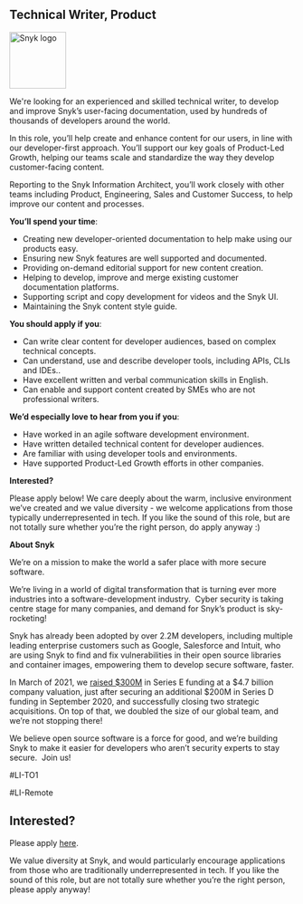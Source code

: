 Technical Writer, Product
---

<img src="https://res.cloudinary.com/snyk/image/upload/v1537345894/press-kit/brand/logo-black.png" width="100" alt="Snyk logo" />

<p><span style="font-weight: 400;">We're looking for an experienced and skilled technical writer, to develop and improve Snyk’s user-facing documentation, used by hundreds of thousands of developers around the world.</span></p>
<p><span style="font-weight: 400;">In this role, you’ll help create and enhance content for our users, in line with our developer-first approach. You’ll support our key goals of Product-Led Growth, helping our teams scale and standardize the way they develop customer-facing content.</span></p>
<p><span style="font-weight: 400;">Reporting to the Snyk Information Architect, you’ll work closely with other teams including Product, Engineering, Sales and Customer Success, to help improve our content and processes.</span></p>
<p><span style="font-weight: 400;"><strong>You’ll spend your time</strong>:&nbsp;</span></p>
<ul>
<li style="font-weight: 400;"><span style="font-weight: 400;">Creating new developer-oriented documentation to help make using our products easy.</span></li>
<li style="font-weight: 400;"><span style="font-weight: 400;">Ensuring new Snyk features are well supported and documented.</span></li>
<li style="font-weight: 400;"><span style="font-weight: 400;">Providing on-demand editorial support for new content creation.</span></li>
<li style="font-weight: 400;"><span style="font-weight: 400;">Helping to develop, improve and merge existing customer documentation platforms.</span></li>
<li style="font-weight: 400;"><span style="font-weight: 400;">Supporting script and copy development for videos and the Snyk UI.</span></li>
<li style="font-weight: 400;"><span style="font-weight: 400;">Maintaining the Snyk content style guide.</span></li>
</ul>
<p><span style="font-weight: 400;"><strong>You should apply if you</strong>:</span></p>
<ul>
<li style="font-weight: 400;"><span style="font-weight: 400;">Can write clear content for developer audiences, based on complex technical concepts.</span></li>
<li style="font-weight: 400;"><span style="font-weight: 400;">Can understand, use and describe developer tools, including APIs, CLIs and IDEs.</span><span style="font-weight: 400;">.</span></li>
<li style="font-weight: 400;"><span style="font-weight: 400;">Have excellent written and verbal communication skills in English.</span></li>
<li style="font-weight: 400;"><span style="font-weight: 400;">Can enable and support content created by SMEs who are not professional writers.</span></li>
</ul>
<p><span style="font-weight: 400;"><strong>We’d especially love to hear from you if you</strong>:</span></p>
<ul>
<li style="font-weight: 400;"><span style="font-weight: 400;">Have worked in an agile software development environment.</span></li>
<li style="font-weight: 400;"><span style="font-weight: 400;">Have written detailed technical content for developer audiences.</span></li>
<li style="font-weight: 400;"><span style="font-weight: 400;">Are familiar with using developer tools and environments.</span></li>
<li style="font-weight: 400;"><span style="font-weight: 400;">Have supported Product-Led Growth efforts in other companies.</span></li>
</ul>
<p><strong>Interested?</strong></p>
<p><span style="font-weight: 400;">Please apply below! We care deeply about the warm, inclusive environment we’ve created and we value diversity - we welcome applications from those typically underrepresented in tech. If you like the sound of this role, but are not totally sure whether you’re the right person, do apply anyway :)</span></p>
<p class="p1"><span class="s1"><strong>About Snyk</strong></span></p>
<p><span style="font-weight: 400;">We’re on a mission to make the world a safer place with more secure software.</span></p>
<p><span style="font-weight: 400;">We’re living in a world of digital transformation that is turning ever more industries into a software-development industry.&nbsp; Cyber security is taking centre stage for many companies, and demand for Snyk’s product is sky-rocketing!&nbsp;&nbsp;</span></p>
<p><span style="font-weight: 400;">Snyk has already been adopted by over 2.2M developers, including multiple leading enterprise customers such as Google, Salesforce and Intuit, who are using Snyk to find and fix vulnerabilities in their open source libraries and container images, empowering them to develop secure software, faster.</span></p>
<p><span style="font-weight: 400;">In March of 2021, we <a href="https://snyk.io/news/snyk-advances-developer-first-security-with-series-e-investment/" target="_blank">raised $300M</a> in Series E funding at a $4.7 billion company valuation, just after securing an additional $200M in Series D funding in September 2020, and successfully closing two strategic acquisitions. On top of that, we doubled the size of our global team, and we’re not stopping there!&nbsp;&nbsp;</span></p>
<p><span style="font-weight: 400;">We believe open source software is a force for good, and we’re building Snyk to make it easier for developers who aren’t security experts to stay secure.&nbsp; Join us!</span></p>
<p><span style="font-weight: 400;">#LI-TO1</span></p>
<p><span style="font-weight: 400;">#LI-Remote</span></p>

Interested?
---

Please apply [here](https://boards.greenhouse.io/snyk/jobs/5058728002#app).

We value diversity at Snyk, and would particularly encourage applications from those who are traditionally underrepresented in tech.
If you like the sound of this role, but are not totally sure whether you’re the right person, please apply anyway!
